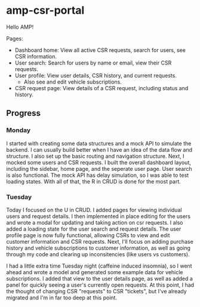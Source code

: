 # amp-csr-portal

Hello AMP!

Pages:

-   Dashboard home: View all active CSR requests, search for users, see CSR information.
-   User search: Search for users by name or email, view their CSR requests.
-   User profile: View user details, CSR history, and current requests.
    -   Also see and edit vehicle subscriptions.
-   CSR request page: View details of a CSR request, including status and history.

## Progress

### Monday

I started with creating some data structures and a mock API to simulate the backend. I can usually build better when I have an idea of the data flow and structure. I also set up the basic routing and navigation structure. Next, I mocked some users and CSR requests. I built the overall dashboard layout, including the sidebar, home page, and the seperate user page. User search is also functional. The mock API has delay simulation, so I was able to test loading states. With all of that, the R in CRUD is done for the most part.

### Tuesday

Today I focused on the U in CRUD. I added pages for viewing individual users and request details. I then implemented in place editing for the users and wrote a modal for updating and taking action on csr requests. I also added a loading state for the user search and request details. The user profile page is now fully functional, allowing CSRs to view and edit customer information and CSR requests. Next, I'll focus on adding purchase history and vehicle subscriptions to customer information, as well as going through my code and clearing up inconsitencies (like users vs customers).

I had a little extra time Tuesday night (caffeine induced insomnia), so I went ahead and wrote a model and generated some example data for vehicle subscriptions. I added that view to the user details page, as well as added a panel for quickly seeing a user's currently open requests. At this point, I had the thought of changing CSR "requests" to CSR "tickets", but I've already migrated and I'm in far too deep at this point.
